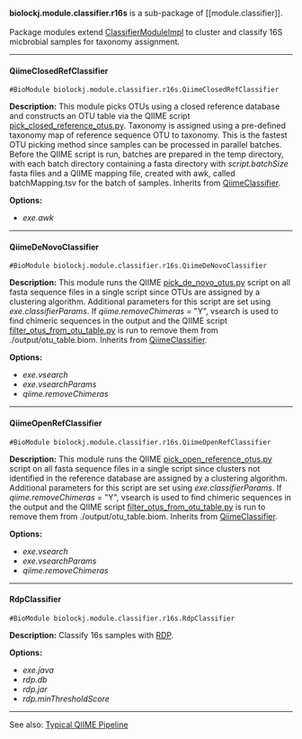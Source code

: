 **biolockj.module.classifier.r16s** is a sub-package of [[module.classifier]].<br><br>Package modules extend [ClassifierModuleImpl](https://msioda.github.io/BioLockJ/docs/biolockj/module/classifier/ClassifierModuleImpl.html) to cluster and classify 16S micbrobial samples for taxonomy assignment.

----

#### QiimeClosedRefClassifier
`#BioModule biolockj.module.classifier.r16s.QiimeClosedRefClassifier`

**Description:**  This module picks OTUs using a closed reference database and constructs an OTU table via the QIIME script [pick_closed_reference_otus.py](http://qiime.org/scripts/pick_closed_reference_otus.html).  Taxonomy is assigned using a pre-defined taxonomy map of reference sequence OTU to taxonomy.  This is the fastest OTU picking method since samples can be processed in parallel batches.  Before the QIIME script is run, batches are prepared in the temp directory, with each batch directory containing a fasta directory with *script.batchSize* fasta files and a QIIME mapping file, created with awk, called batchMapping.tsv for the batch of samples.   Inherits from [QiimeClassifier](/module.implicit.qiime#QiimeClassifier).

**Options:**

   - *exe.awk* 

----

#### QiimeDeNovoClassifier
`#BioModule biolockj.module.classifier.r16s.QiimeDeNovoClassifier`

**Description:**  This module runs the QIIME [pick_de_novo_otus.py](http://qiime.org/scripts/pick_de_novo_otus.html) script on all fasta sequence files in a single script since OTUs are assigned by a clustering algorithm.  Additional parameters for this script are set using *exe.classifierParams*.  If *qiime.removeChimeras* = "Y", vsearch is used to find chimeric sequences in the output and the QIIME script [filter_otus_from_otu_table.py](http://qiime.org/scripts/filter_otus_from_otu_table.html) is run to remove them from ./output/otu_table.biom.  Inherits from [QiimeClassifier](/module.implicit.qiime#QiimeClassifier).

**Options:**

   - *exe.vsearch* 
   - *exe.vsearchParams* 
   - *qiime.removeChimeras* 

----

#### QiimeOpenRefClassifier
`#BioModule biolockj.module.classifier.r16s.QiimeOpenRefClassifier`

**Description:**  This module runs the QIIME [pick_open_reference_otus.py](http://qiime.org/scripts/pick_open_reference_otus.html) script on all fasta sequence files in a single script since clusters not identified in the reference database are assigned by a clustering algorithm.  Additional parameters for this script are set using *exe.classifierParams*.  If *qiime.removeChimeras* = "Y", vsearch is used to find chimeric sequences in the output and the QIIME script [filter_otus_from_otu_table.py](http://qiime.org/scripts/filter_otus_from_otu_table.html) is run to remove them from ./output/otu_table.biom.  Inherits from [QiimeClassifier](/module.implicit.qiime#QiimeClassifier).

**Options:**

   - *exe.vsearch* 
   - *exe.vsearchParams* 
   - *qiime.removeChimeras* 

----

#### RdpClassifier
`#BioModule biolockj.module.classifier.r16s.RdpClassifier`

**Description:**  Classify 16s samples with [RDP](http://rdp.cme.msu.edu/classifier/classifier.jsp).   

**Options:**

   - *exe.java* 
   - *rdp.db*
   - *rdp.jar*
   - *rdp.minThresholdScore*

---

See also: [Typical QIIME Pipeline](/Example-Pipeline-Qiime)